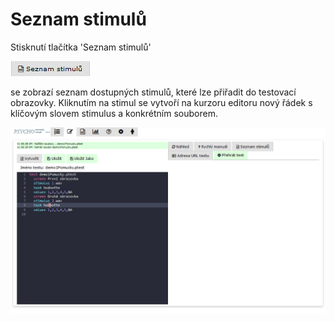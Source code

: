 # Seznam stimulů

Stisknutí tlačítka 'Seznam stimulů'

![](<../../.gitbook/assets/image (4).png>)

se zobrazí seznam dostupných stimulů, které lze přiřadit do testovací obrazovky. Kliknutím na stimul se vytvoří na kurzoru editoru nový řádek s klíčovým slovem stimulus a konkrétním souborem.

![](../../.gitbook/assets/yjh318thnw.gif)


